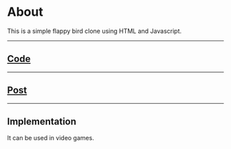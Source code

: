 # About

This is a simple flappy bird clone using HTML and Javascript.

---

## <a href = "https://github.com/niyazbadar/days-of-code-streak/blob/main/Day%2015/flappy%20bird.html">Code</a>

---

## <a href = "https://www.linkedin.com/posts/activity-7023332140238987264-NJfG?utm_source=share&utm_medium=member_desktop">Post</a>

---

## Implementation

It can be used in video games.
